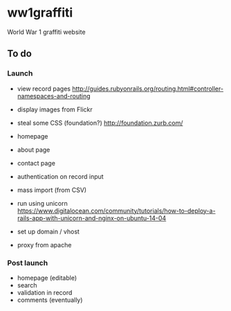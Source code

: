 # ww1graffiti

World War 1 graffiti website

## To do

### Launch

* view record pages
http://guides.rubyonrails.org/routing.html#controller-namespaces-and-routing
* display images from Flickr
* steal some CSS (foundation?)
http://foundation.zurb.com/

* homepage
* about page
* contact page

* authentication on record input
* mass import (from CSV)

* run using unicorn
https://www.digitalocean.com/community/tutorials/how-to-deploy-a-rails-app-with-unicorn-and-nginx-on-ubuntu-14-04
* set up domain / vhost
* proxy from apache

### Post launch

* homepage (editable)
* search
* validation in record
* comments (eventually)
